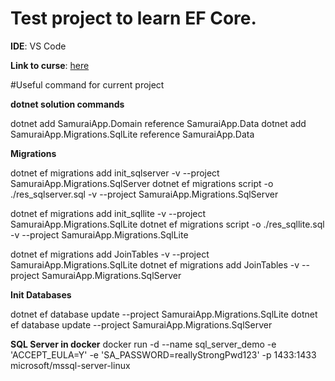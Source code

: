 
# Test project to learn EF Core.

**IDE**: VS Code

**Link to curse**: [here](https://app.pluralsight.com/library/courses/entity-framework-core-getting-started/table-of-contents)

#Useful command for current project

**dotnet solution commands**

dotnet add SamuraiApp.Domain reference SamuraiApp.Data
dotnet add SamuraiApp.Migrations.SqlLite reference SamuraiApp.Data

**Migrations**

dotnet ef migrations add init_sqlserver -v --project SamuraiApp.Migrations.SqlServer
dotnet ef migrations script -o ./res_sqlserver.sql -v --project SamuraiApp.Migrations.SqlServer

dotnet ef migrations add init_sqllite -v --project SamuraiApp.Migrations.SqlLite
dotnet ef migrations script -o ./res_sqllite.sql -v --project SamuraiApp.Migrations.SqlLite

dotnet ef migrations add JoinTables -v --project SamuraiApp.Migrations.SqlLite
dotnet ef migrations add JoinTables -v --project SamuraiApp.Migrations.SqlServer

**Init Databases**

dotnet ef database update --project SamuraiApp.Migrations.SqlLite
dotnet ef database update --project SamuraiApp.Migrations.SqlServer

**SQL Server in docker**
docker run -d --name sql_server_demo -e 'ACCEPT_EULA=Y' -e 'SA_PASSWORD=reallyStrongPwd123' -p 1433:1433 microsoft/mssql-server-linux